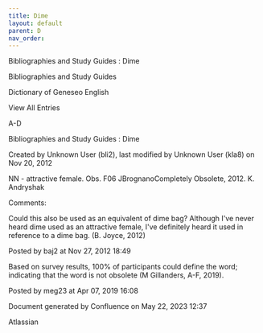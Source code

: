 ```yaml
---
title: Dime
layout: default
parent: D
nav_order:
---
```


Bibliographies and Study Guides : Dime

Bibliographies and Study Guides

Dictionary of Geneseo English

View All Entries

A-D

Bibliographies and Study Guides : Dime

Created by  Unknown User (bli2), last modified by  Unknown User (kla8) on Nov 20, 2012

NN - attractive female. Obs. F06 JBrognanoCompletely Obsolete, 2012. K. Andryshak

Comments:

Could this also be used as an equivalent of dime bag? Although I've never heard dime used as an attractive female, I've definitely heard it used in reference to a dime bag. (B. Joyce, 2012)

Posted by baj2 at Nov 27, 2012 18:49

Based on survey results, 100% of participants could define the word; indicating that the word is not obsolete (M Gillanders, A-F, 2019).

Posted by meg23 at Apr 07, 2019 16:08

Document generated by Confluence on May 22, 2023 12:37

Atlassian
